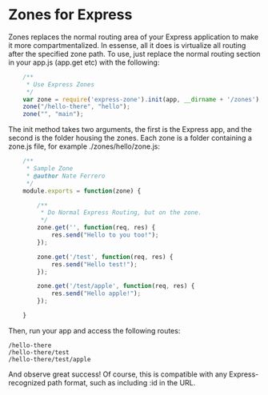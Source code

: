 Zones for Express
=================

Zones replaces the normal routing area of your Express application to make it more compartmentalized. In essense, all it does is virtualize all routing after the specified zone path. To use, just replace the normal routing section in your app.js (app.get etc) with the following:

```javascript
	/**
	 * Use Express Zones
	 */
	var zone = require('express-zone').init(app, __dirname + '/zones');
	zone("/hello-there", "hello");
	zone("", "main");
```

The init method takes two arguments, the first is the Express app, and the second is the folder housing the zones. Each zone is a folder containing a zone.js file, for example ./zones/hello/zone.js:

```javascript
	/**
	 * Sample Zone
	 * @author Nate Ferrero
	 */
	module.exports = function(zone) {

		/**
		 * Do Normal Express Routing, but on the zone.
		 */
		zone.get('', function(req, res) {
			res.send("Hello to you too!");
		});

		zone.get('/test', function(req, res) {
			res.send("Hello test!");
		});

		zone.get('/test/apple', function(req, res) {
			res.send("Hello apple!");
		});

	}
```

Then, run your app and access the following routes:

	/hello-there
	/hello-there/test
	/hello-there/test/apple

And observe great success! Of course, this is compatible with any Express-recognized path format, such as including :id in the URL.